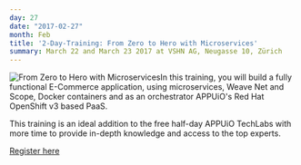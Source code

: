 ```yaml
---
day: 27
date: "2017-02-27"
month: Feb
title: '2-Day-Training: From Zero to Hero with Microservices'
summary: March 22 and March 23 2017 at VSHN AG, Neugasse 10, Zürich
---
```

![From Zero to Hero with Microservices](/images/ContainerWorkshop.jpg)In this training, you will build a fully functional E-Commerce application, using microservices, Weave Net and Scope, Docker containers and as an orchestrator APPUiO's Red Hat OpenShift v3 based PaaS.

This training is an ideal addition to the free half-day APPUiO TechLabs with more time to provide in-depth knowledge and access to the top experts.

[Register here](https://www.eventbrite.com/e/2-day-training-from-zero-to-hero-with-microservices-tickets-30450460146?aff=es2)


